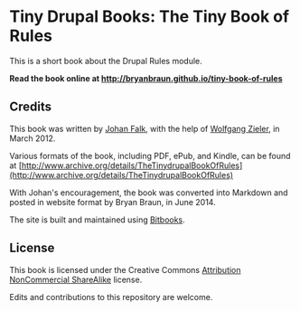 # Tiny Drupal Books: The Tiny Book of Rules

This is a short book about the Drupal Rules module.

**Read the book online at http://bryanbraun.github.io/tiny-book-of-rules**

## Credits

This book was written by [Johan Falk](https://drupal.org/user/153998), with the help of [Wolfgang Zieler](https://drupal.org/user/16747), in March 2012.

Various formats of the book, including PDF, ePub, and Kindle, can be found at [http://www.archive.org/details/TheTinydrupalBookOfRules](http://www.archive.org/details/TheTinydrupalBookOfRules)

With Johan's encouragement, the book was converted into Markdown and posted in website format by Bryan Braun, in June 2014.

The site is built and maintained using [Bitbooks](http://bitbooks.cc).

## License

This book is licensed under the Creative Commons [Attribution NonCommercial ShareAlike](http://creativecommons.org/licenses/by-nc-sa/3.0/) license.

Edits and contributions to this repository are welcome.
